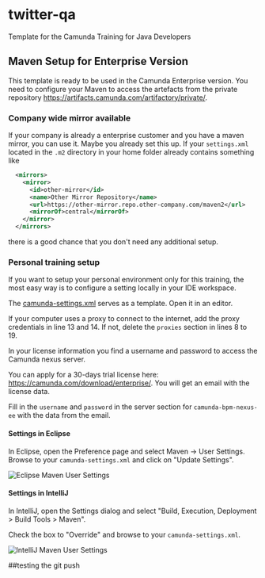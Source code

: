# twitter-qa
Template for the Camunda Training for Java Developers

## Maven Setup for Enterprise Version

This template is ready to be used in the Camunda Enterprise version. You need to configure your Maven to access the artefacts from the private repository https://artifacts.camunda.com/artifactory/private/.

### Company wide mirror available

If your company is already a enterprise customer and you have a maven mirror, you can use it. Maybe you already set this up. If your `settings.xml` located in the `.m2` directory in your home folder already contains  something like

```xml
  <mirrors>
    <mirror>
      <id>other-mirror</id>
      <name>Other Mirror Repository</name>
      <url>https://other-mirror.repo.other-company.com/maven2</url>
      <mirrorOf>central</mirrorOf>
    </mirror>
  </mirrors>
```

there is a good chance that you don't need any additional setup.

### Personal training setup

If you want to setup your personal environment only for this training, the most easy way is to configure a setting locally in your IDE workspace.

The [camunda-settings.xml](camunda-settings.xml) serves as a template. Open it in an editor.

If your computer uses a proxy to connect to the internet, add the proxy credentials in line 13 and 14. If not, delete the `proxies` section in lines 8 to 19.

In your license information you find a username and password to access the Camunda nexus server. 

You can apply for a 30-days trial license here: https://camunda.com/download/enterprise/. You will get an email with the license data.

Fill in the `username` and `password` in the server section for `camunda-bpm-nexus-ee` with the data from the email. 

#### Settings in Eclipse

In Eclipse, open the Preference page and select Maven -> User Settings. Browse to your `camunda-settings.xml` and click on "Update Settings".

![Eclipse Maven User Settings](docs/eclipse-maven-user-settings.png)

#### Settings in IntelliJ

In IntelliJ, open the Settings dialog and select "Build, Execution, Deployment > Build Tools > Maven".

Check the box to "Override" and browse to your `camunda-settings.xml`.  

![IntelliJ Maven User Settings](docs/intelliJ-maven-user-settings.png)


##testing the git push